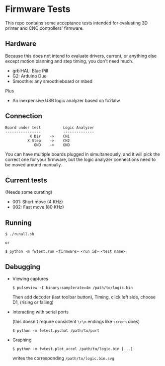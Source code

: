# Firmware Tests

This repo contains some acceptance tests intended for evaluating 3D printer and
CNC controllers' firmware.

## Hardware

Because this does not intend to evaluate drivers, current, or anything else
except motion planning and step timing, you don't need much.

* grblHAL: Blue Pill
* G2: Arduino Due
* Smoothie: any smoothieboard or mbed

Plus

* An inexpensive USB logic analyzer based on fx2lalw

## Connection

```
Board under test          Logic Analyzer
----------------          --------------
           X Dir    ->    CH1
          X Step    ->    CH2
             GND    ->    GND
```

You can have multiple boards plugged in simultaneously, and it will pick the
correct one for your firmware, but the logic analyzer connections need to be
moved around manually.


## Current tests

(Needs some curating)

* 001: Short move (4 KHz)
* 002: Fast move (80 KHz)


## Running


```
$ ./runall.sh

or

$ python -m fwtest.run <firmware> <run id> <test name>
```

## Debugging

* Viewing captures

  ```
  $ pulseview -I binary:samplerate=4m /path/to/logic.bin
  ```

  Then add decoder (last toolbar button), Timing, click left side, choose D1, (rising or falling)

* Interacting with serial ports

  (this doesn't require consistent `\r\n` endings like `screen` does)

  ```
  $ python -m fwtest.pychat /path/to/port
  ```

* Graphing

  ```
  $ python -m fwtest.plot_accel /path/to/logic.bin [...]
  ```

  writes the corresponding `/path/to/logic.bin.svg`
